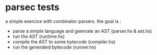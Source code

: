 # parsec tests

a simple exercice with combinator parsers.
the goal is :
- parse a simple language and geenrate an AST (parser.hs & ast.hs)
- run the AST (runtime.hs)
- compile the AST to some bytecode (compiler.hs)
- run the generated bytecode (runner.hs)
 
